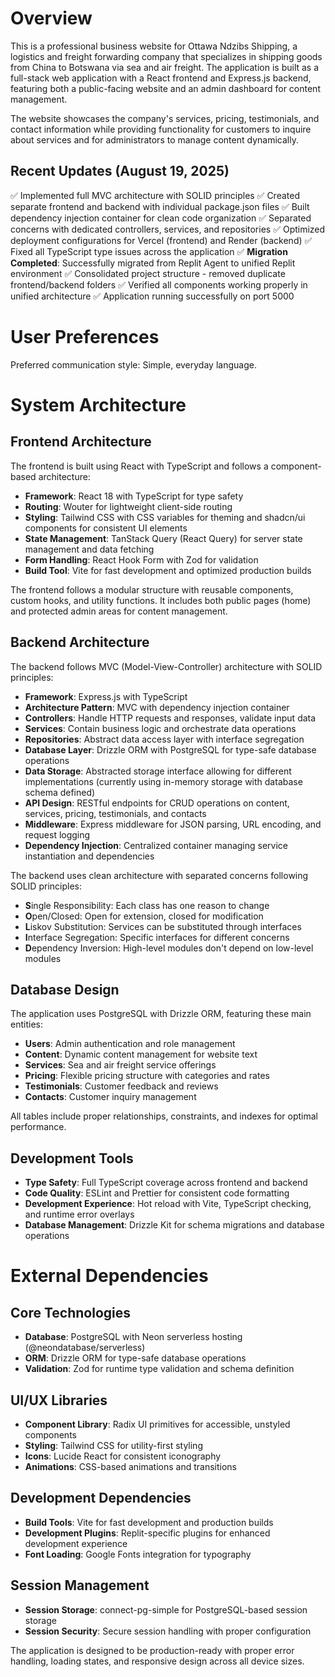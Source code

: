 # Overview

This is a professional business website for Ottawa Ndzibs Shipping, a logistics and freight forwarding company that specializes in shipping goods from China to Botswana via sea and air freight. The application is built as a full-stack web application with a React frontend and Express.js backend, featuring both a public-facing website and an admin dashboard for content management.

The website showcases the company's services, pricing, testimonials, and contact information while providing functionality for customers to inquire about services and for administrators to manage content dynamically.

## Recent Updates (August 19, 2025)

✅ Implemented full MVC architecture with SOLID principles
✅ Created separate frontend and backend with individual package.json files
✅ Built dependency injection container for clean code organization
✅ Separated concerns with dedicated controllers, services, and repositories
✅ Optimized deployment configurations for Vercel (frontend) and Render (backend)
✅ Fixed all TypeScript type issues across the application
✅ **Migration Completed**: Successfully migrated from Replit Agent to unified Replit environment
✅ Consolidated project structure - removed duplicate frontend/backend folders
✅ Verified all components working properly in unified architecture
✅ Application running successfully on port 5000

# User Preferences

Preferred communication style: Simple, everyday language.

# System Architecture

## Frontend Architecture

The frontend is built using React with TypeScript and follows a component-based architecture:

- **Framework**: React 18 with TypeScript for type safety
- **Routing**: Wouter for lightweight client-side routing
- **Styling**: Tailwind CSS with CSS variables for theming and shadcn/ui components for consistent UI elements
- **State Management**: TanStack Query (React Query) for server state management and data fetching
- **Form Handling**: React Hook Form with Zod for validation
- **Build Tool**: Vite for fast development and optimized production builds

The frontend follows a modular structure with reusable components, custom hooks, and utility functions. It includes both public pages (home) and protected admin areas for content management.

## Backend Architecture

The backend follows MVC (Model-View-Controller) architecture with SOLID principles:

- **Framework**: Express.js with TypeScript
- **Architecture Pattern**: MVC with dependency injection container
- **Controllers**: Handle HTTP requests and responses, validate input data
- **Services**: Contain business logic and orchestrate data operations
- **Repositories**: Abstract data access layer with interface segregation
- **Database Layer**: Drizzle ORM with PostgreSQL for type-safe database operations
- **Data Storage**: Abstracted storage interface allowing for different implementations (currently using in-memory storage with database schema defined)
- **API Design**: RESTful endpoints for CRUD operations on content, services, pricing, testimonials, and contacts
- **Middleware**: Express middleware for JSON parsing, URL encoding, and request logging
- **Dependency Injection**: Centralized container managing service instantiation and dependencies

The backend uses clean architecture with separated concerns following SOLID principles:
- **S**ingle Responsibility: Each class has one reason to change
- **O**pen/Closed: Open for extension, closed for modification
- **L**iskov Substitution: Services can be substituted through interfaces
- **I**nterface Segregation: Specific interfaces for different concerns
- **D**ependency Inversion: High-level modules don't depend on low-level modules

## Database Design

The application uses PostgreSQL with Drizzle ORM, featuring these main entities:

- **Users**: Admin authentication and role management
- **Content**: Dynamic content management for website text
- **Services**: Sea and air freight service offerings
- **Pricing**: Flexible pricing structure with categories and rates
- **Testimonials**: Customer feedback and reviews
- **Contacts**: Customer inquiry management

All tables include proper relationships, constraints, and indexes for optimal performance.

## Development Tools

- **Type Safety**: Full TypeScript coverage across frontend and backend
- **Code Quality**: ESLint and Prettier for consistent code formatting
- **Development Experience**: Hot reload with Vite, TypeScript checking, and runtime error overlays
- **Database Management**: Drizzle Kit for schema migrations and database operations

# External Dependencies

## Core Technologies

- **Database**: PostgreSQL with Neon serverless hosting (@neondatabase/serverless)
- **ORM**: Drizzle ORM for type-safe database operations
- **Validation**: Zod for runtime type validation and schema definition

## UI/UX Libraries

- **Component Library**: Radix UI primitives for accessible, unstyled components
- **Styling**: Tailwind CSS for utility-first styling
- **Icons**: Lucide React for consistent iconography
- **Animations**: CSS-based animations and transitions

## Development Dependencies

- **Build Tools**: Vite for fast development and production builds
- **Development Plugins**: Replit-specific plugins for enhanced development experience
- **Font Loading**: Google Fonts integration for typography

## Session Management

- **Session Storage**: connect-pg-simple for PostgreSQL-based session storage
- **Session Security**: Secure session handling with proper configuration

The application is designed to be production-ready with proper error handling, loading states, and responsive design across all device sizes.